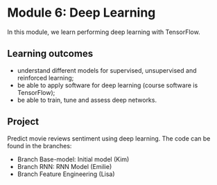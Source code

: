 # Module 6: Deep Learning

In this module, we learn performing deep learning with TensorFlow.


## Learning outcomes
- understand different models for supervised, unsupervised and reinforced learning;
- be able to apply software for deep learning (course software is TensorFlow);
- be able to train, tune and assess deep networks.


## Project
Predict movie reviews sentiment using deep learning. The code can be found in the branches:

- Branch Base-model: Initial model (Kim)
- Branch RNN: RNN Model (Emilie)
- Branch Feature Engineering (Lisa)
